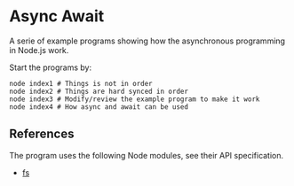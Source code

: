 Async Await
==============================

A serie of example programs showing how the asynchronous programming in Node.js work.

Start the programs by:

```
node index1 # Things is not in order
node index2 # Things are hard synced in order
node index3 # Modify/review the example program to make it work
node index4 # How async and await can be used
```



References
-----------------------------

The program uses the following Node modules, see their API specification.

* [fs](https://nodejs.org/api/fs.html)
